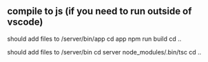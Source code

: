
## compile to js (if you need to run outside of vscode)
should add files to /server/bin/app
    cd app
    npm run build 
    cd ..

should add files to /server/bin
    cd server
    node_modules/.bin/tsc 
    cd ..